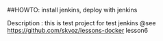 ##HOWTO: install jenkins, deploy with jenkins

Description : this is test project for test jenkins @see https://github.com/skvoz/lessons-docker lesson6